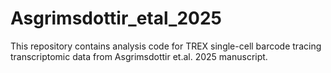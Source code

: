 # Asgrimsdottir_etal_2025
This repository contains analysis code for TREX single-cell barcode tracing transcriptomic data from Asgrimsdottir et.al. 2025 manuscript.

